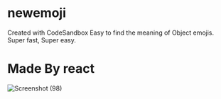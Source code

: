 # newemoji
Created with CodeSandbox
Easy to find the meaning of Object emojis. Super fast, Super easy.

# Made By react
![Screenshot (98)](https://user-images.githubusercontent.com/108549299/199830072-8a19fbff-4ae9-41fd-8f2d-7011c73b251c.png)
